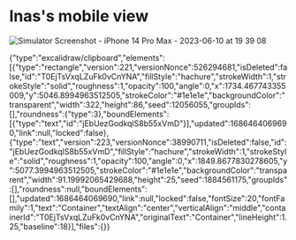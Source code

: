 
# Inas's mobile view
![Simulator Screenshot - iPhone 14 Pro Max - 2023-06-10 at 19 39 08](https://github.com/Ihyatt/flutter_layouts_challenge/assets/11432315/5bae2564-faa4-4112-9d8e-735f6726a1c0)

{"type":"excalidraw/clipboard","elements":[{"type":"rectangle","version":221,"versionNonce":526294681,"isDeleted":false,"id":"T0EjTsVxqLZuFk0vCnYNA","fillStyle":"hachure","strokeWidth":1,"strokeStyle":"solid","roughness":1,"opacity":100,"angle":0,"x":1734.467743355009,"y":5046.8994963512505,"strokeColor":"#1e1e1e","backgroundColor":"transparent","width":322,"height":86,"seed":12056055,"groupIds":[],"roundness":{"type":3},"boundElements":[{"type":"text","id":"jEbUezGodkqlS8b55xVmD"}],"updated":1686464069690,"link":null,"locked":false},{"type":"text","version":223,"versionNonce":38990711,"isDeleted":false,"id":"jEbUezGodkqlS8b55xVmD","fillStyle":"hachure","strokeWidth":1,"strokeStyle":"solid","roughness":1,"opacity":100,"angle":0,"x":1849.8677830278605,"y":5077.3994963512505,"strokeColor":"#1e1e1e","backgroundColor":"transparent","width":91.19992065429688,"height":25,"seed":1884561175,"groupIds":[],"roundness":null,"boundElements":[],"updated":1686464069690,"link":null,"locked":false,"fontSize":20,"fontFamily":1,"text":"Container","textAlign":"center","verticalAlign":"middle","containerId":"T0EjTsVxqLZuFk0vCnYNA","originalText":"Container","lineHeight":1.25,"baseline":18}],"files":{}}

